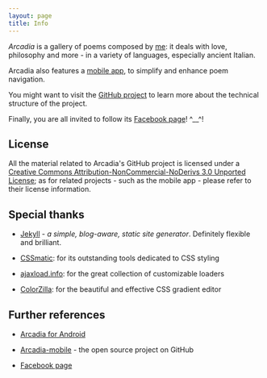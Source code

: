 ```yaml
---
layout: page
title: Info
---
```



*Arcadia* is a gallery of poems composed by [me](http://gianlucacosta.info/about): it deals with love, philosophy and more - in a variety of languages, especially ancient Italian.

Arcadia also features a [mobile app](https://play.google.com/store/apps/details?id=info.gianlucacosta.arcadia), to simplify and enhance poem navigation.

You might want to visit the [GitHub project](https://github.com/giancosta86/Arcadia) to learn more about the technical structure of the project.

Finally, you are all invited to follow its [Facebook page](https://www.facebook.com/arcadiapoetry/)! ^\_\_^!


## License

All the material related to Arcadia's GitHub project is licensed under a [Creative Commons Attribution-NonCommercial-NoDerivs 3.0 Unported License](https://creativecommons.org/licenses/by-nc-nd/3.0/); as for related projects - such as the mobile app - please refer to their license information.



## Special thanks

* [Jekyll](https://jekyllrb.com/) - *a simple, blog-aware, static site generator*. Definitely flexible and brilliant.

* [CSSmatic](https://www.cssmatic.com/): for its outstanding tools dedicated to CSS styling

* [ajaxload.info](http://www.ajaxload.info/): for the great collection of customizable loaders

* [ColorZilla](http://www.colorzilla.com/gradient-editor/): for the beautiful and effective CSS gradient editor


## Further references

* [Arcadia for Android](https://play.google.com/store/apps/details?id=info.gianlucacosta.arcadia)

* [Arcadia-mobile](https://github.com/giancosta86/Arcadia-mobile) - the open source project on GitHub

* [Facebook page](https://www.facebook.com/arcadiapoetry/)